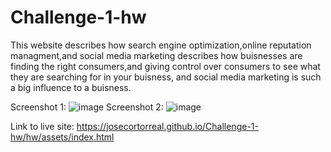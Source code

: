 # Challenge-1-hw

This website describes how search engine optimization,online reputation managment,and social media marketing describes how buisnesses are finding the right consumers,and giving control over consumers to see what they are searching for in your buisness, and social media marketing is such a big influence to a buisness.

Screenshot 1: ![image](https://user-images.githubusercontent.com/121327572/216888805-811d2896-810f-4314-ade4-ad62690bb672.png)
Screenshot 2: ![image](https://user-images.githubusercontent.com/121327572/216889191-7fc696d1-77bb-49dd-b40d-98db13cb5751.png)

Link to live site: https://josecortorreal.github.io/Challenge-1-hw/hw/assets/index.html


